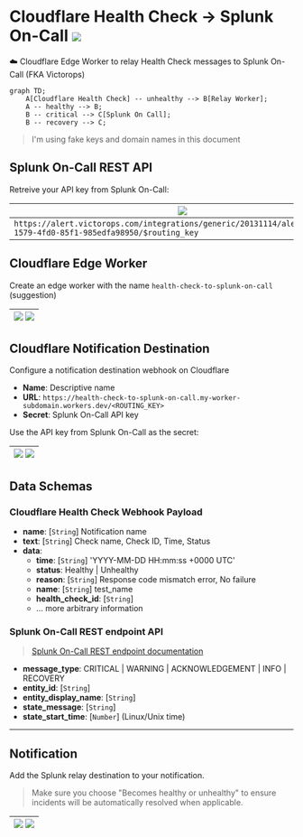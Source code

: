 # Cloudflare Health Check → Splunk On-Call [![](https://circleci.com/gh/fiverr/health-check-to-splunk-on-call/tree/master.svg?style=svg)](https://circleci.com/gh/fiverr/health-check-to-splunk-on-call/tree/master)

☁️ Cloudflare Edge Worker to relay Health Check messages to Splunk On-Call (FKA Victorops)

```mermaid
graph TD;
	A[Cloudflare Health Check] -- unhealthy --> B[Relay Worker];
	A -- healthy --> B;
	B -- critical --> C[Splunk On Call];
	B -- recovery --> C;
```

> I'm using fake keys and domain names in this document

## Splunk On-Call REST API

Retreive your API key from Splunk On-Call:

| ![](https://user-images.githubusercontent.com/516342/168111213-54090396-b025-49b9-9e00-4bc47829136b.png)
| -
| `https://alert.victorops.com/integrations/generic/20131114/alert/e948df8a-1579-4fd0-85f1-985edfa98950/$routing_key`

## Cloudflare Edge Worker

Create an edge worker with the name `health-check-to-splunk-on-call` (suggestion)

| ![](https://user-images.githubusercontent.com/516342/168106672-98198468-3d86-4c91-83c7-91266b06a825.png#gh-light-mode-only) ![](https://user-images.githubusercontent.com/516342/168106687-503b04fc-b36f-41e3-b49d-79dd231f9385.png#gh-dark-mode-only)
| -

## Cloudflare Notification Destination

Configure a notification destination webhook on Cloudflare

- **Name**: Descriptive name
- **URL**: `https://health-check-to-splunk-on-call.my-worker-subdomain.workers.dev/<ROUTING_KEY>`
- **Secret**: Splunk On-Call API key

Use the API key from Splunk On-Call as the secret:

| ![](https://user-images.githubusercontent.com/516342/168109172-c51106cd-bdd1-468c-bc79-4cd35afe6eab.png#gh-light-mode-only) ![](https://user-images.githubusercontent.com/516342/168109189-90fe24b4-fff8-4c2b-ba64-a48ef4ca9d04.png#gh-dark-mode-only)
| -

## Data Schemas

### Cloudflare Health Check Webhook Payload

- **name**: [`String`] Notification name
- **text**: [`String`] Check name, Check ID, Time, Status
- **data**:
  - **time**: [`String`] 'YYYY-MM-DD HH:mm:ss +0000 UTC'
  - **status**: Healthy | Unhealthy
  - **reason**: [`String`] Response code mismatch error, No failure
  - **name**: [`String`] test_name
  - **health_check_id**: [`String`]
  - … more arbitrary information

### Splunk On-Call REST endpoint API

> [Splunk On-Call REST endpoint documentation](https://help.victorops.com/knowledge-base/rest-endpoint-integration-guide/)

- **message_type**: CRITICAL | WARNING | ACKNOWLEDGEMENT | INFO | RECOVERY
- **entity_id**: [`String`]
- **entity_display_name**: [`String`]
- **state_message**: [`String`]
- **state_start_time**: [`Number`] (Linux/Unix time)

---

## Notification

Add the Splunk relay destination to your notification.

> Make sure you choose "Becomes healthy or unhealthy" to ensure incidents will be automatically resolved when applicable.

| ![](https://user-images.githubusercontent.com/516342/168271889-bd9883ce-4af2-4091-9d41-969cdb2aa6a9.png#gh-light-mode-only) ![](https://user-images.githubusercontent.com/516342/168271877-feebdfa4-addd-48d2-bf8b-6dc58604629f.png#gh-dark-mode-only)
| -
